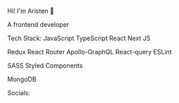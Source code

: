 Hi! I'm Aristen 👋

A frontend developer

Tech Stack:
JavaScript TypeScript React Next JS

Redux React Router Apollo-GraphQL React-query ESLint

SASS Styled Components

MongoDB

Socials:
